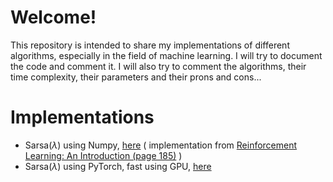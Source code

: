 # Welcome!

This repository is intended to share my implementations of different algorithms, especially in the field of machine learning. I will try to document the code and comment it. I will also try to comment the algorithms, their time complexity, their parameters and their prons and cons...


# Implementations

- Sarsa($\lambda$) using Numpy,  [here](https://github.com/web2webs/labs/blob/main/Tabular_SARSA_lambda.ipynb) ( implementation from [Reinforcement Learning: An Introduction (page 185)](https://web.stanford.edu/class/psych209/Readings/SuttonBartoIPRLBook2ndEd.pdf) )
- Sarsa($\lambda$) using PyTorch, fast using GPU,  [here](https://github.com/web2webs/labs/blob/main/Tabular%20SARSA%20lambda%20pytorch.ipynb)
